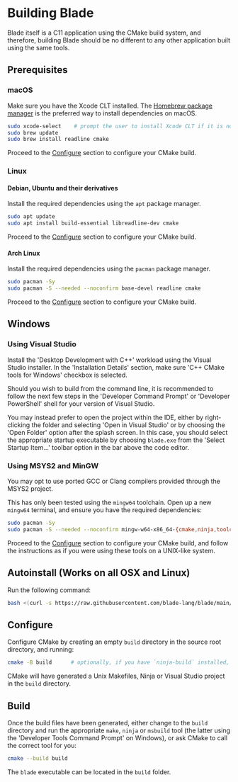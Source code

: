 # Building Blade

Blade itself is a C11 application using the CMake build system, and therefore, building Blade should be no different to
any other application built using the same tools.

## Prerequisites

### macOS

Make sure you have the Xcode CLT installed. The [Homebrew package manager](https://brew.sh) is the preferred way to
install dependencies on macOS.

```sh
sudo xcode-select    # prompt the user to install Xcode CLT if it is not already installed
sudo brew update
sudo brew install readline cmake
```

Proceed to the [Configure](#configure) section to configure your CMake build.

### Linux

#### Debian, Ubuntu and their derivatives

Install the required dependencies using the `apt` package manager.

```sh
sudo apt update
sudo apt install build-essential libreadline-dev cmake
```

Proceed to the [Configure](#configure) section to configure your CMake build.

#### Arch Linux

Install the required dependencies using the `pacman` package manager.

```sh
sudo pacman -Sy
sudo pacman -S --needed --noconfirm base-devel readline cmake
```

Proceed to the [Configure](#configure) section to configure your CMake build.

## Windows

### Using Visual Studio

Install the 'Desktop Development with C++' workload using the Visual Studio installer. In the 'Installation Details'
section, make sure 'C++ CMake tools for Windows' checkbox is selected.

Should you wish to build from the command line, it is recommended to follow the next few steps in the
'Developer Command Prompt' or 'Developer PowerShell' shell for your version of Visual Studio.

You may instead prefer to open the project within the IDE, either by right-clicking the folder and selecting 'Open in
Visual Studio' or by choosing the 'Open Folder' option after the splash screen. In this case, you should select the
appropriate startup executable by choosing `blade.exe` from the 'Select Startup Item...' toolbar option in the bar above
the code editor.

### Using MSYS2 and MinGW

You may opt to use ported GCC or Clang compilers provided through the MSYS2 project.

This has only been tested using the `mingw64` toolchain. Open up a new `mingw64` terminal, and ensure you have the
required dependencies:

```sh
sudo pacman -Sy
sudo pacman -S --needed --noconfirm mingw-w64-x86_64-{cmake,ninja,toolchain}
```

Proceed to the [Configure](#configure) section to configure your CMake build, and follow the instructions as if you were
using these tools on a UNIX-like system.

## Autoinstall (Works on all OSX and Linux)

Run the following command:

```sh
bash <(curl -s https://raw.githubusercontent.com/blade-lang/blade/main/scripts/autoinstall.sh)
```

## Configure

Configure CMake by creating an empty `build` directory in the source root directory, and running:

```sh
cmake -B build      # optionally, if you have `ninja-build` installed, you may use '-G Ninja' to speed up compile times.
```

CMake will have generated a Unix Makefiles, Ninja or Visual Studio project in the `build` directory.

## Build

Once the build files have been generated, either change to the `build` directory and run the appropriate `make`, `ninja`
or `msbuild` tool (the latter using the 'Developer Tools Command Prompt' on Windows), or ask CMake to call the correct
tool for you:

```sh
cmake --build build
```

The `blade` executable can be located in the `build` folder.
